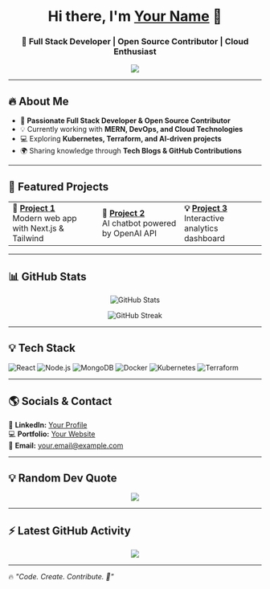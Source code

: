 <h1 align="center">Hi there, I'm <a href="https://github.com/YOUR-USERNAME" target="_blank">Your Name</a> 👋</h1>
<h3 align="center">🚀 Full Stack Developer | Open Source Contributor | Cloud Enthusiast</h3>

<p align="center">
  <img src="https://readme-typing-svg.herokuapp.com?font=Fira+Code&pause=1000&color=F75C7E&width=435&lines=Welcome+to+my+GitHub!;Building+awesome+projects!;Open+Source+Contributor!;Exploring+Cloud+Computing!;Always+learning+new+techs!" />
</p>

---

## 🔥 About Me  
- 🚀 **Passionate Full Stack Developer & Open Source Contributor**  
- 💡 Currently working with **MERN, DevOps, and Cloud Technologies**  
- 💻 Exploring **Kubernetes, Terraform, and AI-driven projects**  
- 🌍 Sharing knowledge through **Tech Blogs & GitHub Contributions**  

---

## 📌 Featured Projects  
<table>
  <tr>
    <td><b>🚀 <a href="https://github.com/YOUR-USERNAME/Project-1">Project 1</a></b><br>Modern web app with Next.js & Tailwind</td>
    <td><b>🌟 <a href="https://github.com/YOUR-USERNAME/Project-2">Project 2</a></b><br>AI chatbot powered by OpenAI API</td>
    <td><b>💡 <a href="https://github.com/YOUR-USERNAME/Project-3">Project 3</a></b><br>Interactive analytics dashboard</td>
  </tr>
</table>

---

## 📊 GitHub Stats  
<p align="center">
  <img src="https://github-readme-stats.vercel.app/api?username=YOUR-USERNAME&show_icons=true&theme=radical" alt="GitHub Stats">
</p>

<p align="center">
  <img src="https://github-readme-streak-stats.herokuapp.com/?user=YOUR-USERNAME&theme=dark&hide_border=true" alt="GitHub Streak">
</p>

---

## 💡 Tech Stack  
![React](https://img.shields.io/badge/-React-61DAFB?logo=react&logoColor=black&style=for-the-badge)
![Node.js](https://img.shields.io/badge/-Node.js-339933?logo=node.js&logoColor=white&style=for-the-badge)
![MongoDB](https://img.shields.io/badge/-MongoDB-47A248?logo=mongodb&logoColor=white&style=for-the-badge)
![Docker](https://img.shields.io/badge/-Docker-2496ED?logo=docker&logoColor=white&style=for-the-badge)
![Kubernetes](https://img.shields.io/badge/-Kubernetes-326CE5?logo=kubernetes&logoColor=white&style=for-the-badge)
![Terraform](https://img.shields.io/badge/-Terraform-7B42BC?logo=terraform&logoColor=white&style=for-the-badge)

---

## 🌎 Socials & Contact  
💼 **LinkedIn:** [Your Profile](https://linkedin.com/in/YOUR-USERNAME)  
💻 **Portfolio:** [Your Website](https://your-portfolio.com)  
📧 **Email:** your.email@example.com  

---

## 💡 Random Dev Quote  
<p align="center">
  <img src="https://quotes-github-readme.vercel.app/api?type=horizontal&theme=radical" />
</p>

---

## ⚡ Latest GitHub Activity  
<p align="center">
  <img src="https://github-profile-summary-cards.vercel.app/api/cards/profile-details?username=YOUR-USERNAME&theme=radical" />
</p>

---

🔥 _"Code. Create. Contribute. 🚀"_  
